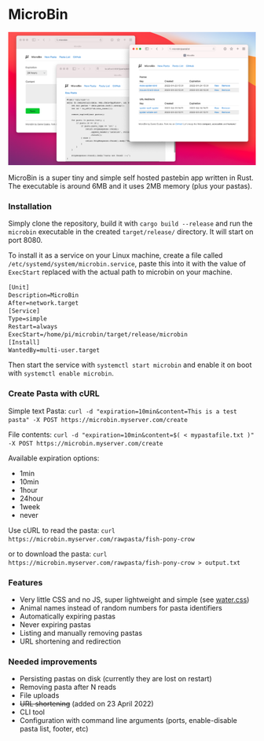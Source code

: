 # MicroBin

![Screenshot](git/index.png)

MicroBin is a super tiny and simple self hosted pastebin app written in Rust. The executable is around 6MB and it uses 2MB memory (plus your pastas).

### Installation
Simply clone the repository, build it with `cargo build --release` and run the `microbin` executable in the created `target/release/` directory. It will start on port 8080. 

To install it as a service on your Linux machine, create a file called `/etc/systemd/system/microbin.service`, paste this into it with the value of `ExecStart` replaced with the actual path to microbin on your machine.

```
[Unit]
Description=MicroBin
After=network.target
[Service]
Type=simple
Restart=always
ExecStart=/home/pi/microbin/target/release/microbin
[Install]
WantedBy=multi-user.target
```

Then start the service with `systemctl start microbin` and enable it on boot with `systemctl enable microbin`.

### Create Pasta with cURL

Simple text Pasta: `curl -d "expiration=10min&content=This is a test pasta" -X POST https://microbin.myserver.com/create`

File contents: `curl -d "expiration=10min&content=$( < mypastafile.txt )" -X POST https://microbin.myserver.com/create`

Available expiration options:
- 1min
- 10min
- 1hour
- 24hour
- 1week
- never

Use cURL to read the pasta: `curl https://microbin.myserver.com/rawpasta/fish-pony-crow`

or to download the pasta: `curl https://microbin.myserver.com/rawpasta/fish-pony-crow > output.txt`

### Features
- Very little CSS and no JS, super lightweight and simple (see [water.css](https://github.com/kognise/water.css))
- Animal names instead of random numbers for pasta identifiers
- Automatically expiring pastas
- Never expiring pastas
- Listing and manually removing pastas
- URL shortening and redirection

### Needed improvements
- Persisting pastas on disk (currently they are lost on restart)
- Removing pasta after N reads
- File uploads
- ~~URL shortening~~ (added on 23 April 2022)
- CLI tool
- Configuration with command line arguments (ports, enable-disable pasta list, footer, etc)

